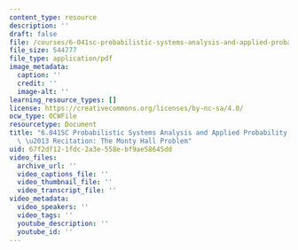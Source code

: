 ```yaml
---
content_type: resource
description: ''
draft: false
file: /courses/6-041sc-probabilistic-systems-analysis-and-applied-probability-fall-2013/67f2df121fdc2a3e558ebf9ae58645dd_MIT6_041SCF13_Monty_Hall_300k.pdf
file_size: 544777
file_type: application/pdf
image_metadata:
  caption: ''
  credit: ''
  image-alt: ''
learning_resource_types: []
license: https://creativecommons.org/licenses/by-nc-sa/4.0/
ocw_type: OCWFile
resourcetype: Document
title: "6.041SC Probabilistic Systems Analysis and Applied Probability, Fall 2013Transcript\
  \ \u2013 Recitation: The Monty Hall Problem"
uid: 67f2df12-1fdc-2a3e-558e-bf9ae58645dd
video_files:
  archive_url: ''
  video_captions_file: ''
  video_thumbnail_file: ''
  video_transcript_file: ''
video_metadata:
  video_speakers: ''
  video_tags: ''
  youtube_description: ''
  youtube_id: ''
---
```

